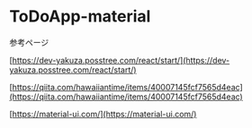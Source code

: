 # ToDoApp-material

参考ページ

[https://dev-yakuza.posstree.com/react/start/](https://dev-yakuza.posstree.com/react/start/)

[https://qiita.com/hawaiiantime/items/40007145fcf7565d4eac](https://qiita.com/hawaiiantime/items/40007145fcf7565d4eac)

[https://material-ui.com/](https://material-ui.com/)
